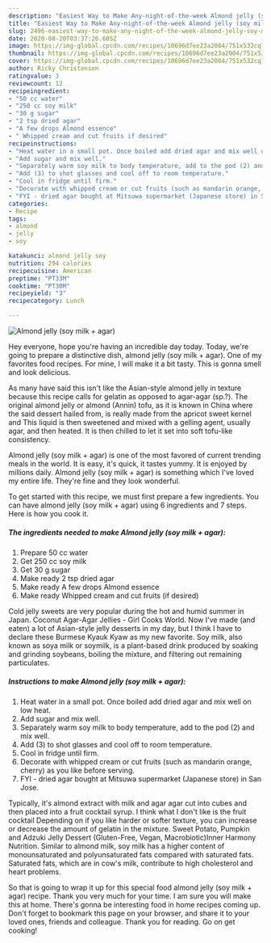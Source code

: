 ```yaml
---
description: "Easiest Way to Make Any-night-of-the-week Almond jelly (soy milk + agar)"
title: "Easiest Way to Make Any-night-of-the-week Almond jelly (soy milk + agar)"
slug: 2496-easiest-way-to-make-any-night-of-the-week-almond-jelly-soy-milk-agar
date: 2020-08-20T03:37:26.605Z
image: https://img-global.cpcdn.com/recipes/10696d7ee23a2004/751x532cq70/almond-jelly-soy-milk-agar-recipe-main-photo.jpg
thumbnail: https://img-global.cpcdn.com/recipes/10696d7ee23a2004/751x532cq70/almond-jelly-soy-milk-agar-recipe-main-photo.jpg
cover: https://img-global.cpcdn.com/recipes/10696d7ee23a2004/751x532cq70/almond-jelly-soy-milk-agar-recipe-main-photo.jpg
author: Ricky Christensen
ratingvalue: 3
reviewcount: 12
recipeingredient:
- "50 cc water"
- "250 cc soy milk"
- "30 g sugar"
- "2 tsp dried agar"
- "A few drops Almond essence"
- " Whipped cream and cut fruits if desired"
recipeinstructions:
- "Heat water in a small pot. Once boiled add dried agar and mix well on low heat."
- "Add sugar and mix well."
- "Separately warm soy milk to body temperature, add to the pod (2) and mix well."
- "Add (3) to shot glasses and cool off to room temperature."
- "Cool in fridge until firm."
- "Decorate with whipped cream or cut fruits (such as mandarin orange, cherry) as you like before serving."
- "FYI - dried agar bought at Mitsuwa supermarket (Japanese store) in San Jose."
categories:
- Recipe
tags:
- almond
- jelly
- soy

katakunci: almond jelly soy 
nutrition: 294 calories
recipecuisine: American
preptime: "PT33M"
cooktime: "PT30M"
recipeyield: "3"
recipecategory: Lunch

---
```



![Almond jelly (soy milk + agar)](https://img-global.cpcdn.com/recipes/10696d7ee23a2004/751x532cq70/almond-jelly-soy-milk-agar-recipe-main-photo.jpg)

Hey everyone, hope you're having an incredible day today. Today, we're going to prepare a distinctive dish, almond jelly (soy milk + agar). One of my favorites food recipes. For mine, I will make it a bit tasty. This is gonna smell and look delicious.

As many have said this isn&#39;t like the Asian-style almond jelly in texture because this recipe calls for gelatin as opposed to agar-agar (sp.?). The original almond jelly or almond (Annin) tofu, as it is known in China where the said dessert hailed from, is really made from the apricot sweet kernel and This liquid is then sweetened and mixed with a gelling agent, usually agar, and then heated. It is then chilled to let it set into soft tofu-like consistency.

Almond jelly (soy milk + agar) is one of the most favored of current trending meals in the world. It is easy, it's quick, it tastes yummy. It is enjoyed by millions daily. Almond jelly (soy milk + agar) is something which I've loved my entire life. They're fine and they look wonderful.


To get started with this recipe, we must first prepare a few ingredients. You can have almond jelly (soy milk + agar) using 6 ingredients and 7 steps. Here is how you cook it.

<!--inarticleads1-->

##### The ingredients needed to make Almond jelly (soy milk + agar):

1. Prepare 50 cc water
1. Get 250 cc soy milk
1. Get 30 g sugar
1. Make ready 2 tsp dried agar
1. Make ready A few drops Almond essence
1. Make ready  Whipped cream and cut fruits (if desired)


Cold jelly sweets are very popular during the hot and humid summer in Japan. Coconut Agar-Agar Jellies - Girl Cooks World. Now I&#39;ve made (and eaten) a lot of Asian-style jelly desserts in my day, but I think I have to declare these Burmese Kyauk Kyaw as my new favorite. Soy milk, also known as soya milk or soymilk, is a plant-based drink produced by soaking and grinding soybeans, boiling the mixture, and filtering out remaining particulates. 

<!--inarticleads2-->

##### Instructions to make Almond jelly (soy milk + agar):

1. Heat water in a small pot. Once boiled add dried agar and mix well on low heat.
1. Add sugar and mix well.
1. Separately warm soy milk to body temperature, add to the pod (2) and mix well.
1. Add (3) to shot glasses and cool off to room temperature.
1. Cool in fridge until firm.
1. Decorate with whipped cream or cut fruits (such as mandarin orange, cherry) as you like before serving.
1. FYI - dried agar bought at Mitsuwa supermarket (Japanese store) in San Jose.


Typically, it&#39;s almond extract with milk and agar agar cut into cubes and then placed into a fruit cocktail syrup. I think what I don&#39;t like is the fruit cocktail Depending on if you like harder or softer texture, you can increase or decrease the amount of gelatin in the mixture. Sweet Potato, Pumpkin and Adzuki Jelly Dessert (Gluten-Free, Vegan, Macrobiotic)Inner Harmony Nutrition. Similar to almond milk, soy milk has a higher content of monounsaturated and polyunsaturated fats compared with saturated fats. Saturated fats, which are in cow&#39;s milk, contribute to high cholesterol and heart problems. 

So that is going to wrap it up for this special food almond jelly (soy milk + agar) recipe. Thank you very much for your time. I am sure you will make this at home. There's gonna be interesting food in home recipes coming up. Don't forget to bookmark this page on your browser, and share it to your loved ones, friends and colleague. Thank you for reading. Go on get cooking!
